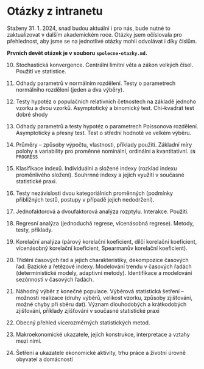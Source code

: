 # Otázky z intranetu 

Staženy 31. 1. 2024, snad budou aktuální i pro nás, bude nutné to zaktualizovat v dalším akademickém roce. 
Otázky jsem očíslovala pro přehlednost, aby jsme se na jednotlivé otázky mohli odvolávat i díky číslům.

**Prvních devět otázek je v souboru `spolecne-otazky.md`.**

10. Stochastická konvergence. Centrální limitní věta a zákon velkých čísel. Použití ve statistice.

1. Odhady parametrů v normálním rozdělení. Testy o parametrech normálního rozdělení (jeden a dva výběry).

1. Testy hypotéz o populačních relativních četnostech na základě jednoho vzorku a dvou vzorků. Asymptotický a binomický test. Chí-kvadrát test dobré shody

1. Odhady parametrů a testy hypotéz o parametrech Poissonova rozdělení. Asymptotický a přesný test. Test o střední hodnotě ve velkém výběru.

1. Průměry – způsoby výpočtu, vlastnosti, příklady použití. Základní míry polohy a variability pro proměnné nominální, ordinální a kvantitativní. `IN PROGRESS`

2. Klasifikace indexů. Individuální a složené indexy (rozklad indexu proměnlivého složení). Souhrnné indexy a jejich využití v současné statistické praxi.

3. Testy nezávislosti dvou kategoriálních proměnných (podmínky přibližných testů, postupy v případě jejich nedodržení).

4. Jednofaktorová a dvoufaktorová analýza rozptylu. Interakce. Použití.

5. Regresní analýza (jednoduchá regrese, vícenásobná regrese). Metody, testy, příklady.

6. Korelační analýza (párový korelační koeficient, dílčí korelační koeficient, vícenásobný korelační koeficient, Spearmanův korelační koeficient).

7. Třídění časových řad a jejich charakteristiky, dekompozice časových řad. Bazické a řetězové indexy. Modelování trendu v časových řadách (deterministické modely, adaptivní metody). Identifikace a modelování sezónnosti v časových řadách.

8. Náhodný výběr z konečné populace. Výběrová statistická šetření –možnosti realizace (druhy výběrů, velikost vzorku, způsoby zjišťování, možné chyby při sběru dat). Význam dlouhodobých a krátkodobých zjišťování, příklady zjišťování v současné statistické praxi

9.  Obecný přehled vícerozměrných statistických metod.

10. Makroekonomické ukazatele, jejich konstrukce, interpretace a vztahy mezi nimi.

11. Šetření a ukazatele ekonomické aktivity, trhu práce a životní úrovně obyvatel a domácností
